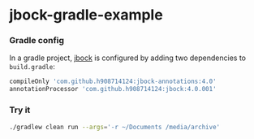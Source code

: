 # jbock-gradle-example

### Gradle config

In a gradle project,
[jbock](https://github.com/h908714124/jbock)
is configured by adding two dependencies to `build.gradle`:

````groovy
compileOnly 'com.github.h908714124:jbock-annotations:4.0'
annotationProcessor 'com.github.h908714124:jbock:4.0.001'
````

### Try it

````sh
./gradlew clean run --args='-r ~/Documents /media/archive'
````

